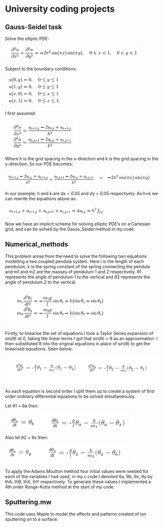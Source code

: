 # University coding projects

## Gauss-Seidel task 

Solve the elliptic PDE:

<img src="images%20for%20github/q2_equation.png" >

Subject to the boundary conditions:

<img src="images%20for%20github/q2_boundary.png" >

I first assumed:

<img src="images%20for%20github/q2_assumption.png" >

Where h is the grid spacing in the x-direction and k is the grid spacing in the y-direction. So our PDE becomes:

<img src="images%20for%20github/q2_grid.png" >

In our example, h and k are dx = 0.05 and dy = 0.05 respectively. As h=k we can rewrite the equations above as:

<img src="images%20for%20github/q2_final.png" >

Now we have an implicit scheme for solving elliptic PDE’s on a Cartesian grid, and can be solved by the Gauss_Seidel method in my code.

## Numerical_methods

This problem arose from the need to solve the following two equations modelling a two coupled pendula system. Here l is the length of 
each pendulum, k is the spring constant of the spring connecting the pendula and m1 and m2 are the masses of pendulum 1 and 2 
respectively. θ1 represents the angle of pendulum 1 to the vertical and θ2 represents the angle of pendulum 2 to the vertical. 

<img src="images%20for%20github/pendula_equations.png" >

Firstly, to linearise the set of equations I took a Taylor Series expansion of sin(θ) at 0, taking the linear terms I got that sin(θ) = θ as an approximation.  I then substituted θ into the original equations in place of sin(θ) to get the linearised equations. Seen below:

<img src="images%20for%20github/linearised_q1.png" >

As each equation is second order I split them up to create a system of first order ordinary differential equations to be solved simultaneously. 

Let θ1  =  θa  then:

<img src="images%20for%20github/q1_3.png" >

Also let θ2 = θx then:

<img src="images%20for%20github/q1_4.png" >

To apply the Adams Moulton method four initial values were needed for each of the variables I had used, in my c code I denoted θa, θb, θx, θy by thA, thB, thX, thY respectively. To generate these values I implemented a 4th order Runge-Kutta method at the start of my code. 

## Sputtering.mw 

This code uses Maple to model the affects and patterns created of ion sputtering on to a surface.
